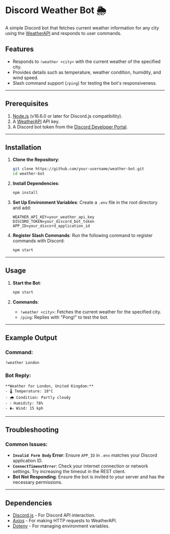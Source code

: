 # Discord Weather Bot 🌦️

A simple Discord bot that fetches current weather information for any city using the [WeatherAPI](https://www.weatherapi.com/) and responds to user commands.

## Features
- Responds to `!weather <city>` with the current weather of the specified city.
- Provides details such as temperature, weather condition, humidity, and wind speed.
- Slash command support (`/ping`) for testing the bot's responsiveness.

---

## Prerequisites
1. [Node.js](https://nodejs.org/) (v16.6.0 or later for Discord.js compatibility).
2. A [WeatherAPI](https://www.weatherapi.com/) API key.
3. A Discord bot token from the [Discord Developer Portal](https://discord.com/developers/applications).

---

## Installation

1. **Clone the Repository**:
   ```bash
   git clone https://github.com/your-username/weather-bot.git
   cd weather-bot
   ```

2. **Install Dependencies**:
   ```bash
   npm install
   ```

3. **Set Up Environment Variables**:
   Create a `.env` file in the root directory and add:
   ```env
   WEATHER_API_KEY=your_weather_api_key
   DISCORD_TOKEN=your_discord_bot_token
   APP_ID=your_discord_application_id
   ```

4. **Register Slash Commands**:
   Run the following command to register commands with Discord:
   ```bash
   npm start
   ```

---

## Usage

1. **Start the Bot**:
   ```bash
   npm start
   ```

2. **Commands**:
   - `!weather <city>`: Fetches the current weather for the specified city.
   - `/ping`: Replies with "Pong!" to test the bot.

---

## Example Output

### Command:
```plaintext
!weather London
```

### Bot Reply:
```plaintext
**Weather for London, United Kingdom:**
- 🌡️ Temperature: 18°C
- 🌧️ Condition: Partly cloudy
- 💧 Humidity: 78%
- 🌬️ Wind: 15 kph
```

---

## Troubleshooting

### Common Issues:
- **`Invalid Form Body` Error**: Ensure `APP_ID` in `.env` matches your Discord application ID.
- **`ConnectTimeoutError`**: Check your internet connection or network settings. Try increasing the timeout in the REST client.
- **Bot Not Responding**: Ensure the bot is invited to your server and has the necessary permissions.

---

## Dependencies
- [Discord.js](https://discord.js.org/) - For Discord API interaction.
- [Axios](https://axios-http.com/) - For making HTTP requests to WeatherAPI.
- [Dotenv](https://github.com/motdotla/dotenv) - For managing environment variables.
